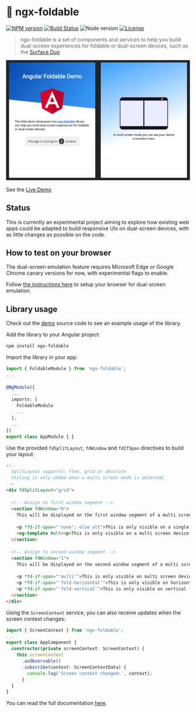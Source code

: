 # 📖 ngx-foldable

[![NPM version](https://img.shields.io/npm/v/ngx-foldable.svg)](https://www.npmjs.com/package/ngx-foldable)
[![Build Status](https://github.com/sinedied/ngx-foldable/workflows/build/badge.svg)](https://github.com/sinedied/ngx-foldable/actions)
![Node version](https://img.shields.io/node/v/ngx-foldable.svg)
[![License](https://img.shields.io/badge/license-MIT-blue.svg)](LICENSE)

> ngx-foldable is a set of components and services to help you build dual-screen experiences for foldable or dual-screen devices, such as the [Surface Duo](https://docs.microsoft.com/dual-screen/web/?WT.mc_id=javascript-9776-yolasors)

<p align="center">
  <img src="./demo.png">
<p>

See the [Live Demo](https://sinedied.github.io/ngx-foldable/demo/)

## Status

This is currently an experimental project aiming to explore how existing web apps could be adapted to build responsive UIs on dual-screen devices, with as little changes as possible on the code.

## How to test on your browser

The dual-screen emulation feature requires Microsoft Edge or Google Chrome canary versions for now, with experimental flags to enable.

Follow [the instructions here](https://devblogs.microsoft.com/surface-duo/build-and-test-dual-screen-web-apps/?WT.mc_id=ngxfoldable-github-yolasors#build-and-test-on-the-desktop) to setup your browser for dual-screen emulation.

## Library usage

Check out the [demo](./projects/demo/src/app) source code to see an example usage of the library.

Add the library to your Angular project:

```sh
npm install ngx-foldable
```

Import the library in your app:

```ts
import { FoldableModule } from 'ngx-foldable';
...

@NgModule({
  ...
  imports: [
    FoldableModule
    ...
  ],
  ...
})
export class AppModule { }
```

Use the provided `fdSplitLayout`, `fdWindow` and `fdIfSpan` directives to build your layout:

```html
<!--
  SplitLayout supports: flex, grid or absolute
  Styling is only added when a multi screen mode is detected.
-->
<div fdSplitLayout="grid">

  <!-- Assign to first window segment -->
  <section fdWindow="0">
    This will be displayed on the first window segment of a multi screen or single screen device.
    
    <p *fd-if-span="'none'; else alt">This is only visible on a single screen device.</p>
    <ng-template #alt><p>This is only visible on a multi screen device.</p></ng-template>
  </section>

  <!-- Assign to second window segment -->
  <section fdWindow="1">
    This will be displayed on the second window segment of a multi screen device.

    <p *fd-if-span="'multi'">This is only visible on multi screen device, regardless of the orientation.</p>
    <p *fd-if-span="'fold-horizontal'">This is only visible on horizontal fold spanning.</p>
    <p *fd-if-span="'fold-vertical'">This is only visible on vertical fold spanning.</p>
  </section>
</div>
```

Using the `ScreenContext` service, you can also receive updates when the screen context changes:

```typescript
import { ScreenContext } from 'ngx-foldable';
...
export class AppComponent {
  constructor(private screenContext: ScreenContext) {
    this.screenContext
      .asObservable()
      .subscribe(context: ScreenContextData) {
        console.log('Screen context changed:', context);
      }
  }
}
```

You can read the full documentation [here](https://sinedied.github.io/ngx-foldable/).
